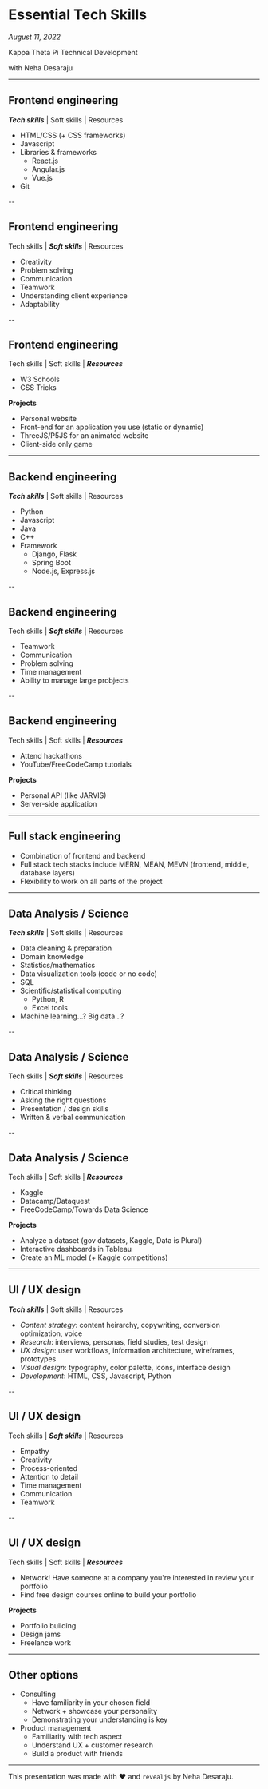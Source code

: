 # Essential Tech Skills

*August 11, 2022*

Kappa Theta Pi Technical Development

with Neha Desaraju

---

## Frontend engineering

***Tech skills*** | Soft skills | Resources

* HTML/CSS (+ CSS frameworks)
* Javascript
* Libraries & frameworks
  * React.js
  * Angular.js
  * Vue.js
* Git

<!-- .slide: data-auto-animate -->

--

## Frontend engineering

Tech skills | ***Soft skills*** | Resources

* Creativity
* Problem solving
* Communication
* Teamwork
* Understanding client experience
* Adaptability

<!-- .slide: data-auto-animate -->

--

## Frontend engineering

Tech skills | Soft skills | ***Resources***

* W3 Schools
* CSS Tricks
  
**Projects**
* Personal website
* Front-end for an application you use (static or dynamic)
* ThreeJS/P5JS for an animated website
* Client-side only game

<!-- .slide: data-auto-animate -->

---

## Backend engineering

***Tech skills*** | Soft skills | Resources

* Python
* Javascript
* Java
* C++
* Framework
  * Django, Flask
  * Spring Boot
  * Node.js, Express.js

<!-- .slide: data-auto-animate -->

--

## Backend engineering

Tech skills | ***Soft skills*** | Resources

* Teamwork
* Communication
* Problem solving
* Time management
* Ability to manage large probjects

<!-- .slide: data-auto-animate -->

--

## Backend engineering

Tech skills | Soft skills | ***Resources***

* Attend hackathons
* YouTube/FreeCodeCamp tutorials
  
**Projects**
* Personal API (like JARVIS)
* Server-side application

<!-- .slide: data-auto-animate -->

---

## Full stack engineering

* Combination of frontend and backend
* Full stack tech stacks include MERN, MEAN, MEVN (frontend, middle, database layers)
* Flexibility to work on all parts of the project

---

## Data Analysis / Science

***Tech skills*** | Soft skills | Resources

* Data cleaning & preparation
* Domain knowledge
* Statistics/mathematics
* Data visualization tools (code or no code)
* SQL
* Scientific/statistical computing
  * Python, R
  * Excel tools
* Machine learning...? Big data...?

<!-- .slide: data-auto-animate -->

--

## Data Analysis / Science

Tech skills | ***Soft skills*** | Resources

* Critical thinking
* Asking the right questions
* Presentation / design skills
* Written & verbal communication

<!-- .slide: data-auto-animate -->

--

## Data Analysis / Science

Tech skills | Soft skills | ***Resources***

* Kaggle
* Datacamp/Dataquest
* FreeCodeCamp/Towards Data Science
  
**Projects**
* Analyze a dataset (gov datasets, Kaggle, Data is Plural)
* Interactive dashboards in Tableau
* Create an ML model (+ Kaggle competitions)

<!-- .slide: data-auto-animate -->

---

## UI / UX design

***Tech skills*** | Soft skills | Resources

* *Content strategy*: content heirarchy, copywriting, conversion optimization, voice
* *Research*: interviews, personas, field studies, test design
* *UX design*: user workflows, information architecture, wireframes, prototypes
* *Visual design*: typography, color palette, icons, interface design
* *Development*: HTML, CSS, Javascript, Python

<!-- .slide: data-auto-animate -->

--

## UI / UX design

Tech skills | ***Soft skills*** | Resources

* Empathy
* Creativity
* Process-oriented
* Attention to detail
* Time management
* Communication
* Teamwork

<!-- .slide: data-auto-animate -->

--

## UI / UX design

Tech skills | Soft skills | ***Resources***

* Network! Have someone at a company you're interested in review your portfolio
* Find free design courses online to build your portfolio
  
**Projects**
* Portfolio building
* Design jams
* Freelance work

<!-- .slide: data-auto-animate -->

---

## Other options

* Consulting
  * Have familiarity in your chosen field
  * Network + showcase your personality
  * Demonstrating your understanding is key
* Product management
  * Familiarity with tech aspect
  * Understand UX + customer research
  * Build a product with friends

---

This presentation was made with ❤️ and `revealjs` by Neha Desaraju.